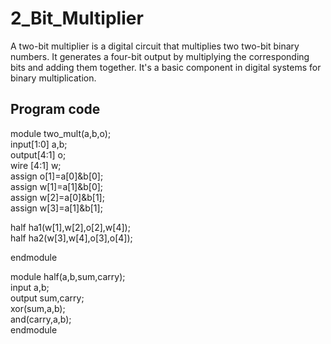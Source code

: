 # 2_Bit_Multiplier
A two-bit multiplier is a digital circuit that multiplies two two-bit binary numbers. It generates a four-bit output by multiplying the corresponding bits and adding them together. It's a basic component in digital systems for binary multiplication.

## Program code

module two_mult(a,b,o);   
input[1:0] a,b;   
output[4:1] o;  
wire [4:1] w;  
assign o[1]=a[0]&b[0];   
assign w[1]=a[1]&b[0];   
assign w[2]=a[0]&b[1];  
assign w[3]=a[1]&b[1];   
 
half ha1(w[1],w[2],o[2],w[4]);   
half ha2(w[3],w[4],o[3],o[4]);   
    
endmodule   

module half(a,b,sum,carry);  
input a,b;  
output sum,carry;    
xor(sum,a,b);   
and(carry,a,b);   
endmodule   
